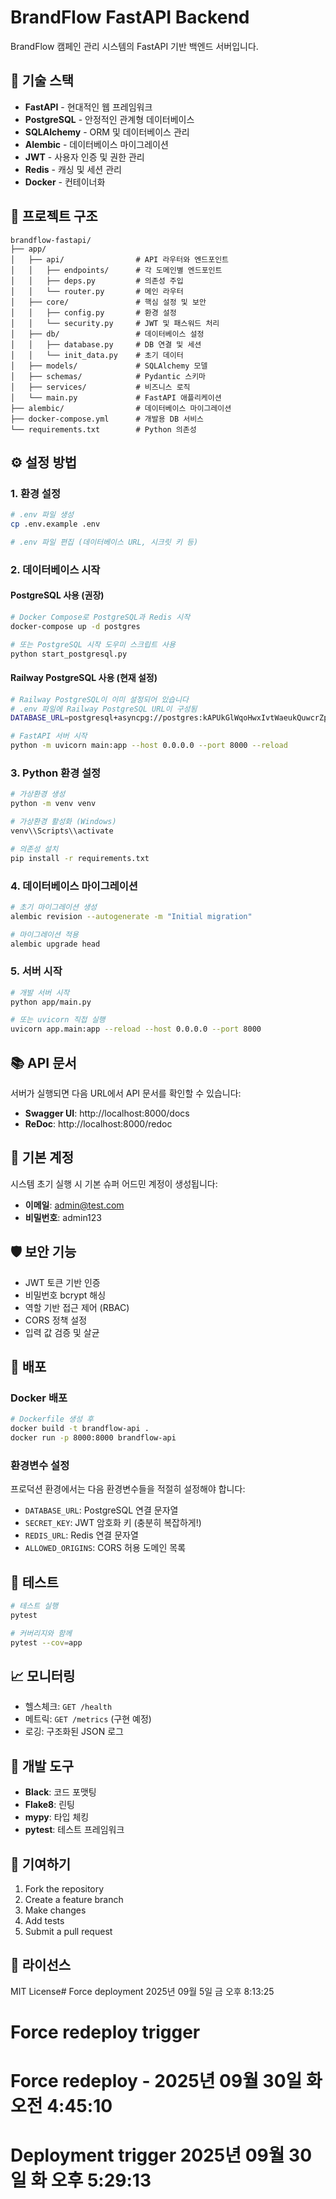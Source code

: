 # BrandFlow FastAPI Backend

BrandFlow 캠페인 관리 시스템의 FastAPI 기반 백엔드 서버입니다.

## 🚀 기술 스택

- **FastAPI** - 현대적인 웹 프레임워크
- **PostgreSQL** - 안정적인 관계형 데이터베이스
- **SQLAlchemy** - ORM 및 데이터베이스 관리
- **Alembic** - 데이터베이스 마이그레이션
- **JWT** - 사용자 인증 및 권한 관리
- **Redis** - 캐싱 및 세션 관리
- **Docker** - 컨테이너화

## 📁 프로젝트 구조

```
brandflow-fastapi/
├── app/
│   ├── api/                # API 라우터와 엔드포인트
│   │   ├── endpoints/      # 각 도메인별 엔드포인트
│   │   ├── deps.py         # 의존성 주입
│   │   └── router.py       # 메인 라우터
│   ├── core/               # 핵심 설정 및 보안
│   │   ├── config.py       # 환경 설정
│   │   └── security.py     # JWT 및 패스워드 처리
│   ├── db/                 # 데이터베이스 설정
│   │   ├── database.py     # DB 연결 및 세션
│   │   └── init_data.py    # 초기 데이터
│   ├── models/             # SQLAlchemy 모델
│   ├── schemas/            # Pydantic 스키마
│   ├── services/           # 비즈니스 로직
│   └── main.py             # FastAPI 애플리케이션
├── alembic/                # 데이터베이스 마이그레이션
├── docker-compose.yml      # 개발용 DB 서비스
└── requirements.txt        # Python 의존성
```

## ⚙️ 설정 방법

### 1. 환경 설정

```bash
# .env 파일 생성
cp .env.example .env

# .env 파일 편집 (데이터베이스 URL, 시크릿 키 등)
```

### 2. 데이터베이스 시작

#### PostgreSQL 사용 (권장)

```bash
# Docker Compose로 PostgreSQL과 Redis 시작
docker-compose up -d postgres

# 또는 PostgreSQL 시작 도우미 스크립트 사용
python start_postgresql.py
```

#### Railway PostgreSQL 사용 (현재 설정)

```bash
# Railway PostgreSQL이 이미 설정되어 있습니다
# .env 파일에 Railway PostgreSQL URL이 구성됨
DATABASE_URL=postgresql+asyncpg://postgres:kAPUkGlWqoHwxIvtWaeukQuwcrZpSzuu@junction.proxy.rlwy.net:21652/railway

# FastAPI 서버 시작
python -m uvicorn main:app --host 0.0.0.0 --port 8000 --reload
```

### 3. Python 환경 설정

```bash
# 가상환경 생성
python -m venv venv

# 가상환경 활성화 (Windows)
venv\\Scripts\\activate

# 의존성 설치
pip install -r requirements.txt
```

### 4. 데이터베이스 마이그레이션

```bash
# 초기 마이그레이션 생성
alembic revision --autogenerate -m "Initial migration"

# 마이그레이션 적용
alembic upgrade head
```

### 5. 서버 시작

```bash
# 개발 서버 시작
python app/main.py

# 또는 uvicorn 직접 실행
uvicorn app.main:app --reload --host 0.0.0.0 --port 8000
```

## 📚 API 문서

서버가 실행되면 다음 URL에서 API 문서를 확인할 수 있습니다:

- **Swagger UI**: http://localhost:8000/docs
- **ReDoc**: http://localhost:8000/redoc

## 🔐 기본 계정

시스템 초기 실행 시 기본 슈퍼 어드민 계정이 생성됩니다:

- **이메일**: admin@test.com
- **비밀번호**: admin123

## 🛡️ 보안 기능

- JWT 토큰 기반 인증
- 비밀번호 bcrypt 해싱
- 역할 기반 접근 제어 (RBAC)
- CORS 정책 설정
- 입력 값 검증 및 살균

## 🚀 배포

### Docker 배포

```bash
# Dockerfile 생성 후
docker build -t brandflow-api .
docker run -p 8000:8000 brandflow-api
```

### 환경변수 설정

프로덕션 환경에서는 다음 환경변수들을 적절히 설정해야 합니다:

- `DATABASE_URL`: PostgreSQL 연결 문자열
- `SECRET_KEY`: JWT 암호화 키 (충분히 복잡하게!)
- `REDIS_URL`: Redis 연결 문자열
- `ALLOWED_ORIGINS`: CORS 허용 도메인 목록

## 🧪 테스트

```bash
# 테스트 실행
pytest

# 커버리지와 함께
pytest --cov=app
```

## 📈 모니터링

- 헬스체크: `GET /health`
- 메트릭: `GET /metrics` (구현 예정)
- 로깅: 구조화된 JSON 로그

## 🔧 개발 도구

- **Black**: 코드 포맷팅
- **Flake8**: 린팅
- **mypy**: 타입 체킹
- **pytest**: 테스트 프레임워크

## 🤝 기여하기

1. Fork the repository
2. Create a feature branch
3. Make changes
4. Add tests
5. Submit a pull request

## 📄 라이선스

MIT License# Force deployment 2025년 09월  5일 금 오후  8:13:25
# Force redeploy trigger
# Force redeploy - 2025년 09월 30일 화 오전  4:45:10
# Deployment trigger 2025년 09월 30일 화 오후  5:29:13
